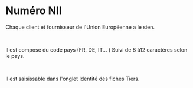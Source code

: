 # Numéro NII



Chaque client et fournisseur de l'Union Européenne a le sien.


 


Il est composé du code pays (FR, DE, IT... ) Suivi de 8 à12 caractères 
 selon le pays.


 


Il est saisissable dans l'onglet Identité des fiches Tiers.


